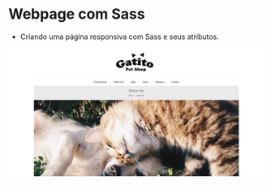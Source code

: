 # Webpage com Sass

- Criando uma página responsiva com Sass e seus atributos.

![](https://raw.githubusercontent.com/andreadcsousa/alura_webpage_sass/main/files/gatito.jpg)
